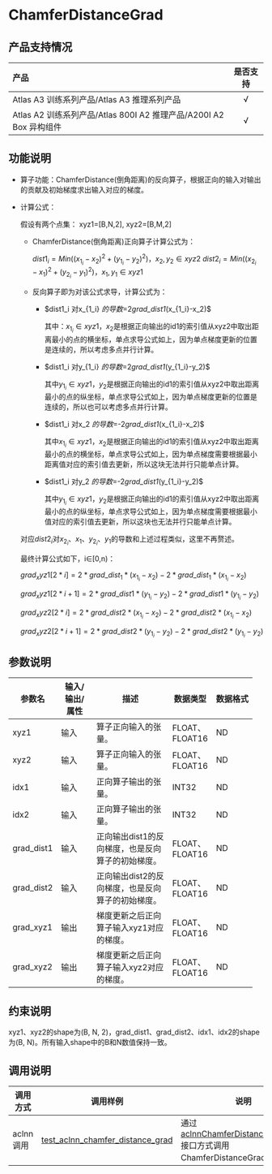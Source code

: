 # ChamferDistanceGrad

## 产品支持情况

| 产品                                                         | 是否支持 |
| :----------------------------------------------------------- | :------: |
| Atlas A3 训练系列产品/Atlas A3 推理系列产品     |    √     |
| Atlas A2 训练系列产品/Atlas 800I A2 推理产品/A200I A2 Box 异构组件 |    √     |

## 功能说明

- 算子功能：ChamferDistance(倒角距离)的反向算子，根据正向的输入对输出的贡献及初始梯度求出输入对应的梯度。
- 计算公式：
  
  假设有两个点集：  xyz1=[B,N,2], xyz2=[B,M,2]
  
  - ChamferDistance(倒角距离)正向算子计算公式为：
    
    $dist1_i=Min((x_{1_i}−x_2)^2+(y_{1_i}−y_2)^2)，x_2, y_2∈xyz2$
    $dist2_i=Min((x_{2_i}-x_1)^2+(y_{2_i}-y_1)^2)，x_1,y_1∈xyz1$
  
  - 反向算子即为对该公式求导，计算公式为：
    - $dist1_i 对x_{1_i} $的导数$=2*grad\_dist1*(x_{1_i}-x_2)$

      其中：$x_{1_i}∈xyz1$，$x_2$是根据正向输出的id1的索引值从xyz2中取出距离最小的点的横坐标，单点求导公式如上，因为单点梯度更新的位置是连续的，所以考虑多点并行计算。
      
    - $dist1_i 对y_{1_i} $的导数$=2*grad\_dist1*(y_{1_i}-y_2)$
      
      其中$y_{1_i}∈xyz1$，$y_2$是根据正向输出的id1的索引值从xyz2中取出距离最小的点的纵坐标，单点求导公式如上，因为单点梯度更新的位置是连续的，所以也可以考虑多点并行计算。
      
    - $dist1_i 对x_2 $的导数$=-2*grad\_dist1*(x_{1_i}-x_2)$
      
      其中$x_{1_i}∈xyz1，x_2$是根据正向输出的id1的索引值从xyz2中取出距离最小的点的横坐标，单点求导公式如上，因为单点梯度需要根据最小距离值对应的索引值去更新，所以这块无法并行只能单点计算。
    
    - $dist1_i 对y_2 $的导数$=-2*grad\_dist1*(y_{1_i}-y_2)$
      
      其中$y_{1_i}∈xyz1，y_2$是根据正向输出的id1的索引值从xyz2中取出距离最小的点的纵坐标，单点求导公式如上，因为单点梯度需要根据最小值对应的索引值去更新，所以这块也无法并行只能单点计算。
  
  对应$dist2_i$对$x_{2_i} 、x_1、y_{2_i} 、y_1$的导数和上述过程类似，这里不再赘述。
  
  最终计算公式如下，i∈[0,n)：

  $grad_xyz1[2*i] = 2*grad\_dist_1*(x_{1_i}-x_2) - 2*grad\_dist_1*(x_{1_i}-x_2)$
  
  $grad_xyz1[2*i+1] = 2*grad\_dist1*(y_{1_i}-y_2) - 2*grad\_dist1*(y_{1_i}-y_2)$
  
  $grad_xyz2[2*i] = 2*grad\_dist2*(x_{1_i}-x_2) - 2*grad\_dist2*(x_{1_i}-x_2)$
  
  $grad_xyz2[2*i+1] = 2*grad\_dist2*(y_{1_i}-y_2) - 2*grad\_dist2*(y_{1_i}-y_2)$

## 参数说明

<table style="undefined;table-layout: fixed; width: 1200px"><colgroup>
  <col style="width: 60px">
  <col style="width: 70px">
  <col style="width: 150px">
  <col style="width: 80px">
  <col style="width: 80px">
  </colgroup>
  <thead>
    <tr>
      <th>参数名</th>
      <th>输入/输出/属性</th>
      <th>描述</th>
      <th>数据类型</th>
      <th>数据格式</th>
    </tr></thead>
  <tbody>
    <tr>
      <td>xyz1</td>
      <td>输入</td>
      <td>算子正向输入的张量。</td>
      <td>FLOAT、FLOAT16</td>
      <td>ND</td>
    </tr>
    <tr>
      <td>xyz2</td>
      <td>输入</td>
      <td>算子正向输入的张量。</td>
      <td>FLOAT、FLOAT16</td>
      <td>ND</td>
    </tr>
    <tr>
      <td>idx1</td>
      <td>输入</td>
      <td>正向算子输出的张量。</td>
      <td>INT32</td>
      <td>ND</td>
    </tr>
    <tr>
      <td>idx2</td>
      <td>输入</td>
      <td>正向算子输出的张量。</td>
      <td>INT32</td>
      <td>ND</td>
    </tr>
    <tr>
      <td>grad_dist1</td>
      <td>输入</td>
      <td>正向输出dist1的反向梯度，也是反向算子的初始梯度。</td>
      <td>FLOAT、FLOAT16</td>
      <td>ND</td>
    </tr>
    <tr>
      <td>grad_dist2</td>
      <td>输入</td>
      <td>正向输出dist2的反向梯度，也是反向算子的初始梯度。</td>
      <td>FLOAT、FLOAT16</td>
      <td>ND</td>
    </tr>
    <tr>
      <td>grad_xyz1</td>
      <td>输出</td>
      <td>梯度更新之后正向算子输入xyz1对应的梯度。</td>
      <td>FLOAT、FLOAT16</td>
      <td>ND</td>
    </tr>
    <tr>
      <td>grad_xyz2</td>
      <td>输出</td>
      <td>梯度更新之后正向算子输入xyz2对应的梯度。</td>
      <td>FLOAT、FLOAT16</td>
      <td>ND</td>
    </tr>
  </tbody></table>

## 约束说明

xyz1、xyz2的shape为(B, N, 2)，grad_dist1、grad_dist2、idx1、idx2的shape为(B, N)。所有输入shape中的B和N数值保持一致。

## 调用说明

| 调用方式 | 调用样例                                                                   | 说明                                                             |
|--------------|------------------------------------------------------------------------|----------------------------------------------------------------|
| aclnn调用 | [test_aclnn_chamfer_distance_grad](./examples/test_aclnn_chamfer_distance_grad.cpp) | 通过[aclnnChamferDistanceBackward](./docs/aclnnChamferDistanceBackward.md)接口方式调用ChamferDistanceGrad算子。    |


